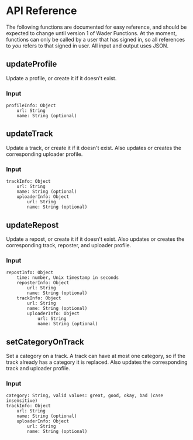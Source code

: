 # API Reference
The following functions are documented for easy reference, and should be expected to change until version 1 of Wader Functions.
At the moment, functions can only be called by a user that has signed in, so all references to *you* refers to that signed in user.
All input and output uses JSON.

## updateProfile
Update a profile, or create it if it doesn't exist.

### Input
```
profileInfo: Object
    url: String
    name: String (optional)
```

## updateTrack
Update a track, or create it if it doesn't exist. Also updates or creates the corresponding uploader profile.

### Input
```
trackInfo: Object
    url: String
    name: String (optional)
    uploaderInfo: Object
        url: String
        name: String (optional)
```

## updateRepost
Update a repost, or create it if it doesn't exist. Also updates or creates the corresponding track, reposter, and uploader profile.

### Input
```
repostInfo: Object
    time: number, Unix timestamp in seconds
    reposterInfo: Object
        url: String
        name: String (optional)
    trackInfo: Object
        url: String
        name: String (optional)
        uploaderInfo: Object
            url: String
            name: String (optional)
```

## setCategoryOnTrack
Set a category on a track. A track can have at most one category, so if the track already has a category it is replaced. Also updates the corresponding track and uploader profile.

### Input
```
category: String, valid values: great, good, okay, bad (case insensitive)
trackInfo: Object
    url: String
    name: String (optional)
    uploaderInfo: Object
        url: String
        name: String (optional)
```
